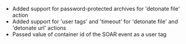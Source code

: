* Added support for password-protected archives for 'detonate file' action
* Added support for 'user tags' and 'timeout' for 'detonate file' and 'detonate url' actions
* Passed value of container id of the SOAR event as a user tag